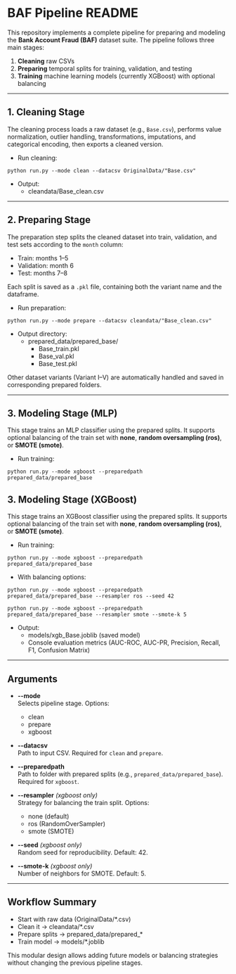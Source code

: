 # BAF Pipeline README

This repository implements a complete pipeline for preparing and modeling the **Bank Account Fraud (BAF)** dataset suite. The pipeline follows three main stages:

1. **Cleaning** raw CSVs
2. **Preparing** temporal splits for training, validation, and testing
3. **Training** machine learning models (currently XGBoost) with optional balancing

---

## 1. Cleaning Stage

The cleaning process loads a raw dataset (e.g., `Base.csv`), performs value normalization, outlier handling, transformations, imputations, and categorical encoding, then exports a cleaned version.

- Run cleaning:
```
python run.py --mode clean --datacsv OriginalData/"Base.csv"
```

- Output: 
  - cleandata/Base_clean.csv

---

## 2. Preparing Stage

The preparation step splits the cleaned dataset into train, validation, and test sets according to the `month` column:

- Train: months 1–5  
- Validation: month 6  
- Test: months 7–8  

Each split is saved as a `.pkl` file, containing both the variant name and the dataframe.

- Run preparation:
```
python run.py --mode prepare --datacsv cleandata/"Base_clean.csv"
```

- Output directory:
  - prepared_data/prepared_base/
    - Base_train.pkl
    - Base_val.pkl
    - Base_test.pkl

Other dataset variants (Variant I–V) are automatically handled and saved in corresponding prepared folders.

---

## 3. Modeling Stage (MLP)

This stage trains an MLP classifier using the prepared splits. It supports optional balancing of the train set with **none**, **random oversampling (ros)**, or **SMOTE (smote)**.

- Run training:
```
python run.py --mode xgboost --preparedpath prepared_data/prepared_base
```

## 3. Modeling Stage (XGBoost)

This stage trains an XGBoost classifier using the prepared splits. It supports optional balancing of the train set with **none**, **random oversampling (ros)**, or **SMOTE (smote)**.

- Run training:
```
python run.py --mode xgboost --preparedpath prepared_data/prepared_base
```

- With balancing options:
``` 
python run.py --mode xgboost --preparedpath prepared_data/prepared_base --resampler ros --seed 42
```
```
python run.py --mode xgboost --preparedpath prepared_data/prepared_base --resampler smote --smote-k 5
```

- Output:
  - models/xgb_Base.joblib (saved model)
  - Console evaluation metrics (AUC-ROC, AUC-PR, Precision, Recall, F1, Confusion Matrix)

---

## Arguments

- **--mode**  
  Selects pipeline stage. Options:  
  - clean  
  - prepare  
  - xgboost  

- **--datacsv**  
  Path to input CSV. Required for `clean` and `prepare`.

- **--preparedpath**  
  Path to folder with prepared splits (e.g., `prepared_data/prepared_base`). Required for `xgboost`.

- **--resampler** *(xgboost only)*  
  Strategy for balancing the train split. Options:  
  - none (default)  
  - ros (RandomOverSampler)  
  - smote (SMOTE)  

- **--seed** *(xgboost only)*  
  Random seed for reproducibility. Default: 42.

- **--smote-k** *(xgboost only)*  
  Number of neighbors for SMOTE. Default: 5.

---

## Workflow Summary

- Start with raw data (OriginalData/*.csv)  
- Clean it → cleandata/*.csv  
- Prepare splits → prepared_data/prepared_*  
- Train model → models/*.joblib  

This modular design allows adding future models or balancing strategies without changing the previous pipeline stages.
